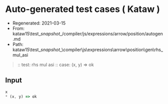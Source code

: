 # Auto-generated test cases ( Kataw )
- Regenerated: 2021-03-15
- From: kataw15\test\__snapshot__/compiler/js/expressions/arrow/position/autogen.md
- Path: kataw15\test\__snapshot__\compiler\js\expressions\arrow\position\gen\rhs_mul_asi
> :: test: rhs mul asi
> :: case: (x, y) => ok
## Input

`````js
x
* (x, y) => ok
`````
